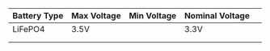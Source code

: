 | Battery Type | Max Voltage | Min Voltage | Nominal Voltage |     |
| ------------ | ----------- | ----------- | --------------- | --- |
| LiFePO4      | 3.5V        |             | 3.3V            |     |
|              |             |             |                 |     |
|              |             |             |                 |     |
